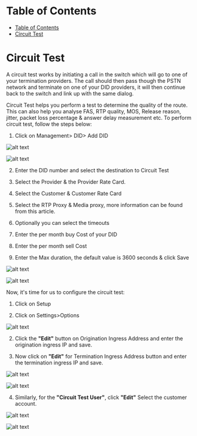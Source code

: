 # Table of Contents
* [Table of Contents](#table-of-contents)
* [Circuit Test](#circuit-test)


# Circuit Test

A circuit test works by initiating a call in the switch which will go to one of your termination providers. The call should then pass though the PSTN network and terminate on one of your DID providers, it will then continue back to the switch and link up with the same dialog.

Circuit Test helps you perform a test to determine the quality of the route. This can also help you analyse FAS, RTP quality, MOS, Release reason, jitter, packet loss percentage & answer delay measurement etc. To perform circuit test, follow the steps below:

1.	Click on Management> DID> Add DID

![alt text][circuit-test-1]

![alt text][circuit-test-2]

2. Enter the DID number and select the destination to Circuit Test

3.	Select the Provider & the Provider Rate Card.

4. Select the Customer & Customer Rate Card

5. Select the RTP Proxy & Media proxy, more information can be found from this article.

6. Optionally you can select the timeouts

7. Enter the per month buy Cost of your DID

8. Enter the per month sell Cost

9. Enter the Max duration, the default value is 3600 seconds & click Save

![alt text][circuit-test-3]

![alt text][circuit-test-4]

Now, it's time for us to configure the circuit test:

1. Click on Setup

2. Click on Settings>Options

![alt text][circuit-test-5]
 
2.	Click the **"Edit"** button on Origination Ingress Address and enter the origination ingress IP and save.

3.	Now click on **"Edit"** for Termination Ingress Address button and enter the termination ingress IP and save.

![alt text][circuit-test-6]  

![alt text][circuit-test-7]

4.	Similarly, for the **"Circuit Test User"**, click **"Edit"** Select the customer account.

![alt text][circuit-test-8]

![alt text][circuit-test-9]

 


[circuit-test-1]: https://raw.githubusercontent.com/digipigeon/connexcs-user-docs/master/new-images/209.png "Circuit Test 1"
[circuit-test-2]: https://raw.githubusercontent.com/digipigeon/connexcs-user-docs/master/new-images/210.png "Circuit Test 2"
[circuit-test-3]: https://raw.githubusercontent.com/digipigeon/connexcs-user-docs/master/new-images/211.png "Circuit Test 3"
[circuit-test-4]: https://raw.githubusercontent.com/digipigeon/connexcs-user-docs/master/new-images/212.png "Circuit Test 4"
[circuit-test-5]: https://raw.githubusercontent.com/digipigeon/connexcs-user-docs/master/new-images/213.png "Circuit Test 5"
[circuit-test-6]: https://raw.githubusercontent.com/digipigeon/connexcs-user-docs/master/new-images/214.png "Circuit Test 6"
[circuit-test-7]: https://raw.githubusercontent.com/digipigeon/connexcs-user-docs/master/new-images/215.png "Circuit Test 7"
[circuit-test-8]: https://raw.githubusercontent.com/digipigeon/connexcs-user-docs/master/new-images/216.png "Circuit Test 8"
[circuit-test-9]: https://raw.githubusercontent.com/digipigeon/connexcs-user-docs/master/new-images/217.png "Circuit Test 9"
[circuit-test-10]: https://raw.githubusercontent.com/digipigeon/connexcs-user-docs/master/new-images/circuit-test-10.png "Circuit Test 10"
